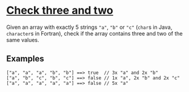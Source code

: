 # [Check three and two](https://www.codewars.com/kata/check-three-and-two "https://www.codewars.com/kata/5a9e86705ee396d6be000091")

Given an array with exactly 5 strings `"a"`, `"b"` or `"c"` (`char`s in Java, `character`s in Fortran), check if the array contains three and two of the same values.

## Examples

```
["a", "a", "a", "b", "b"] ==> true  // 3x "a" and 2x "b"
["a", "b", "c", "b", "c"] ==> false // 1x "a", 2x "b" and 2x "c"
["a", "a", "a", "a", "a"] ==> false // 5x "a"
```